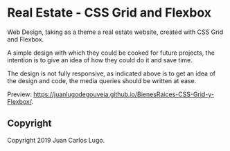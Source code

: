 # Real Estate - CSS Grid and Flexbox

Web Design, taking as a theme a real estate website, created with CSS Grid and Flexbox.

A simple design with which they could be cooked for future projects, the intention is to give an idea of how they could do it and save time.

The design is not fully responsive, as indicated above is to get an idea of the design and code, the media queries should be written at ease.

Preview: https://juanlugodegouveia.github.io/BienesRaices-CSS-Grid-y-Flexbox/.

## Copyright

Copyright 2019 Juan Carlos Lugo.
